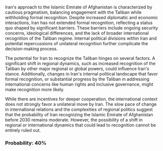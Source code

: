 Iran's approach to the Islamic Emirate of Afghanistan is characterized by cautious pragmatism, balancing engagement with the Taliban while withholding formal recognition. Despite increased diplomatic and economic interactions, Iran has not extended formal recognition, reflecting a status quo shaped by significant barriers. These barriers include ongoing security concerns, ideological differences, and the lack of broader international recognition of the Taliban regime. Internal political divisions within Iran and potential repercussions of unilateral recognition further complicate the decision-making process.

The potential for Iran to recognize the Taliban hinges on several factors. A significant shift in regional dynamics, such as increased recognition of the Taliban by other major regional or global powers, could influence Iran's stance. Additionally, changes in Iran's internal political landscape that favor formal recognition, or substantial progress by the Taliban in addressing international concerns like human rights and inclusive governance, might make recognition more likely.

While there are incentives for deeper cooperation, the international context does not strongly favor a unilateral move by Iran. The slow pace of change in international relations and the complexities of regional politics suggest that the probability of Iran recognizing the Islamic Emirate of Afghanistan before 2030 remains moderate. However, the possibility of a shift in regional or international dynamics that could lead to recognition cannot be entirely ruled out.

### Probability: 40%
